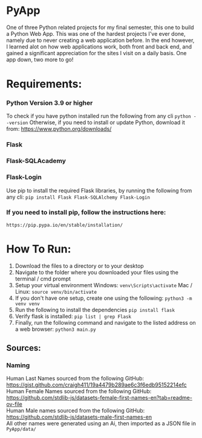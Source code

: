 # PyApp
One of three Python related projects for my final semester, this one to build a Python Web App.
This was one of the hardest projects I've ever done, namely due to never creating a web application before.
In the end however, I learned alot on how web applications work, both front and back end, 
and gained a significant appreciation for the sites I visit on a daily basis. One app down, two more to go!

# Requirements:
### Python Version 3.9 or higher
To check if you have python installed run the following from any cli
         `python --version`
Otherwise, if you need to install or update Python, download it from:
        https://www.python.org/downloads/

### Flask
### Flask-SQLAcademy
### Flask-Login
Use pip to install the required Flask libraries, by running the following from any cli:
    `pip install Flask Flask-SQLAlchemy Flask-Login`

### If you need to install pip, follow the instructions here:
    https://pip.pypa.io/en/stable/installation/

# How To Run:
1) Download the files to a directory or to your desktop
2) Navigate to the folder where you downloaded your files using the terminal / cmd prompt
3) Setup your virtual environment
    Windows: `venv\Scripts\activate`
    Mac / Linux: `source venv/bin/activate`
4) If you don't have one setup, create one using the following:
    `python3 -m venv venv`
5) Run the following to install the dependencies
    `pip install flask`
6) Verify flask is installed:
    `pip list | grep Flask`
7) Finally, run the following command and navigate to the listed address on a web browser:
    `python3 main.py`


## Sources:
### Naming
Human Last Names sourced from the following GitHub: https://gist.github.com/craigh411/19a4479b289ae6c3f6edb95152214efc  
Human Female Names sourced from the following GitHub: https://github.com/stdlib-js/datasets-female-first-names-en?tab=readme-ov-file  
Human Male names sourced from the following GitHub: https://github.com/stdlib-js/datasets-male-first-names-en  
All other names were generated using an Ai, then imported as a JSON file in `PyApp/data/`